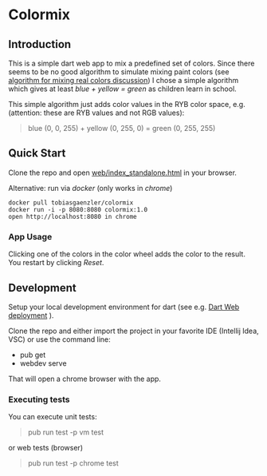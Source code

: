# Colormix

## Introduction
This is a simple dart web app to mix a predefined set of colors.
Since there seems to be no good algorithm to simulate mixing paint colors (see [algorithm for mixing real colors discussion](https://stackoverflow.com/questions/1351442/is-there-an-algorithm-for-color-mixing-that-works-like-mixing-real-colors)) I chose a simple algorithm which gives at least *blue + yellow = green* as children learn in school.

This simple algorithm just adds color values in the RYB color space, e.g. (attention: these are RYB values and not RGB values):
>   blue (0, 0, 255) + yellow (0, 255, 0) = green (0, 255, 255)

## Quick Start
Clone the repo and open [web/index_standalone.html](https://github.com/tobias-gaenzler/colormix/blob/main/web/index_standalone.html)
in your browser.

Alternative: run via *docker* (only works in *chrome*)
```
docker pull tobiasgaenzler/colormix
docker run -i -p 8080:8080 colormix:1.0 
open http://localhost:8080 in chrome
```

### App Usage
Clicking one of the colors in the color wheel adds the color to the result.
You restart by clicking *Reset*.

## Development
Setup your local development environment for dart (see e.g. [Dart Web deployment](https://dart.dev/web/deployment) ).

Clone the repo and either import the project in your favorite IDE (Intellij Idea, VSC) or use the command line:
* pub get
* webdev serve 

That will open a chrome browser with the app.

### Executing tests
You can execute unit tests:
>  pub run test -p vm test

or web tests (browser)
>   pub run test -p chrome test

